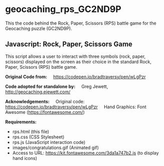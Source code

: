 # geocaching_rps_GC2ND9P

This the code behind the Rock, Paper, Scissors (RPS) battle game for the Geocaching puzzle (GC2ND9P).

## Javascript: Rock, Paper, Scissors Game
This script allows a user to interact with three symbols (rock, paper, scissors) displayed on the screen as their choice in the standard Rock, Paper, Scissors (RPS) battle game.

**Original Code from:**
&nbsp;&nbsp;&nbsp;&nbsp;https://codepen.io/bradtraversy/pen/wLgPzr

**Code adopted for standalone by:**
&nbsp;&nbsp;&nbsp;&nbsp;Greg Jewett, http://geocaching.ejewett.com/

**Acknowledgements:**
&nbsp;&nbsp;&nbsp;&nbsp;Original code: https://codepen.io/bradtraversy/pen/wLgPzr
&nbsp;&nbsp;&nbsp;&nbsp;Hand Graphics: Font Awesome (https://fontawesome.com/)

**Requirements:**
* rps.html (this file)
* rps.css (CSS Stylesheet)
* rps.js (JavaScript interaction code)
* images/congratulations.gif (Animated gif)
* Access to URL: https://kit.fontawesome.com/3da1a747b2.js (to display hand icons)

